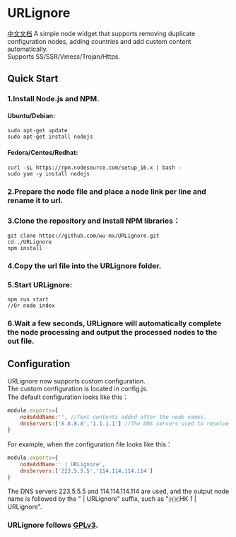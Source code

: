 # URLignore
[中文文档](./README-zh.md)
A simple node widget that supports removing duplicate configuration nodes, adding countries and add custom content automatically.<br>
Supports SS/SSR/Vmess/Trojan/Https.

## Quick Start
### 1.Install Node.js and NPM.
#### Ubuntu/Debian:
```shell
sudo apt-get update
sudo apt-get install nodejs
```

#### Fedora/Centos/Redhat:
```shell
curl -sL https://rpm.nodesource.com/setup_16.x | bash -
sudo yum -y install nodejs
```

### 2.Prepare the node file and place a node link per line and rename it to url.<br>

### 3.Clone the repository and install NPM libraries：
````shell
git clone https://github.com/wu-mx/URLignore.git
cd ./URLignore
npm install
````

### 4.Copy the url file into the URLignore folder.<br>
### 5.Start URLignore:
```shell
npm run start
//Or node index
```
### 6.Wait a few seconds, URLignore will automatically complete the node processing and output the processed nodes to the out file.

## Configuration
URLignore now supports custom configuration.<br>
The custom configuration is located in config.js.<br>
The default configuration looks like this：
```javascript
module.exports={
    nodeAddName:'', //Text contents added after the node names.
    dnsServers:['8.8.8.8','1.1.1.1'] //The DNS servers used to resolve the domain when processing node countries are stored in array format. No modification is required unless necessary.
}
```
For example, when the configuration file looks like this：
```javascript
module.exports={
    nodeAddName:' | URLignore',
    dnsServers:['223.5.5.5','114.114.114.114']
}
```
The DNS servers 223.5.5.5 and 114.114.114.114 are used, and the output node name is followed by the " | URLignore" suffix, such as "🇭🇰HK 1 | URLignore".

### URLignore follows [GPLv3](./LICENSE).
